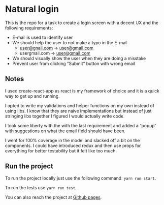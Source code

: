 # Natural login

This is the repo for a task to create a login screen with a decent UX and the following requirements:

* E-mail is used to identify user
* We should help the user to not make a typo in the E-mail
  * user@gnail.com -> user@gmail.com
  * usergmail.com -> user@gmail.com
* We should visually show the user when they are doing a misstake
* Prevent user from clicking “Submit” button with wrong email

## Notes
I used create-react-app as react is my framework of choice and it is a quick way to get up and running.

I opted to write my validations and helper functions on my own instead of using libs. I know that they are naive implementations but instead of just stringing libs together I figured I would actually write code.

I took some liberty with the with the last requirement and added a “popup” with suggestions on what the email field should have been.

I went for 100% coverage in the model and slacked off a bit on the components. I could have introduced redux and then use props for everything for better testability but it felt like too much.

## Run the project
To run the project locally just use the following command: `yarn run start`.

To run the tests use `yarn run test`.

You can also reach the project at [Github pages](https://ulrikstrid.github.io/natural-login).
